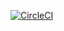 [![CircleCI](https://circleci.com/gh/tfandkusu/observe_room.svg?style=svg)](https://circleci.com/gh/tfandkusu/observe_room)

